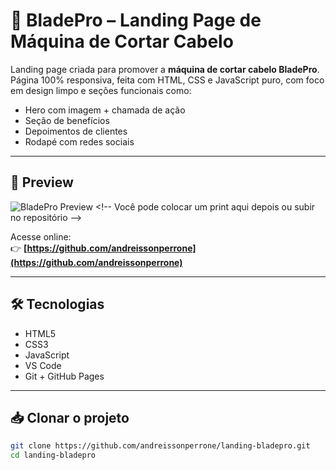 # 💈 BladePro – Landing Page de Máquina de Cortar Cabelo

Landing page criada para promover a **máquina de cortar cabelo BladePro**. Página 100% responsiva, feita com HTML, CSS e JavaScript puro, com foco em design limpo e seções funcionais como:

- Hero com imagem + chamada de ação
- Seção de benefícios
- Depoimentos de clientes
- Rodapé com redes sociais

---

## 📸 Preview

![BladePro Preview]([https://user-images.githubusercontent.com/00000000/preview.jpg](https://www.google.com/imgres?q=corte%20de%20cabelo%20emote&imgurl=https%3A%2F%2Fimages.emojiterra.com%2Fgoogle%2Fandroid-12l%2F512px%2F1f487-2642.png&imgrefurl=https%3A%2F%2Femojiterra.com%2Fpt%2Fhomem-cortando-o-cabelo%2F&docid=Y6lyNup2dfOPGM&tbnid=dwVdMjb4PWYgqM&vet=12ahUKEwj5guCNyY2NAxWyHLkGHYYMNLMQM3oECBgQAA..i&w=512&h=512&hcb=2&ved=2ahUKEwj5guCNyY2NAxWyHLkGHYYMNLMQM3oECBgQAA)) <!-- Você pode colocar um print aqui depois ou subir no repositório -->

Acesse online:  
👉 **[https://github.com/andreissonperrone](https://github.com/andreissonperrone)**

---

## 🛠️ Tecnologias

- HTML5
- CSS3
- JavaScript
- VS Code
- Git + GitHub Pages

---

## 📥 Clonar o projeto

```bash
git clone https://github.com/andreissonperrone/landing-bladepro.git
cd landing-bladepro
